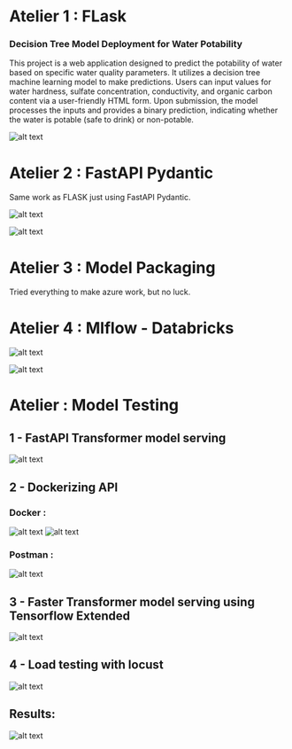 # Atelier 1 : FLask

### Decision Tree Model Deployment for Water Potability

This project is a web application designed to predict the potability of water based on specific water quality parameters. It utilizes a decision tree machine learning model to make predictions. Users can input values for water hardness, sulfate concentration, conductivity, and organic carbon content via a user-friendly HTML form. Upon submission, the model processes the inputs and provides a binary prediction, indicating whether the water is potable (safe to drink) or non-potable.

![alt text](image.jpg)

# Atelier 2 : FastAPI Pydantic

Same work as FLASK just using FastAPI Pydantic.

![alt text](fapi1.png)

![alt text](fapi2.png)
# Atelier 3 : Model Packaging

Tried everything to make azure work, but no luck.

# Atelier 4 : Mlflow - Databricks
![alt text](screenshots/databricks1.png)

![alt text](screenshots/databricks2.png)

# Atelier : Model Testing

## 1 - FastAPI Transformer model serving

![alt text](screenshots/fastapitest.png)

## 2 - Dockerizing API

### Docker :
![alt text](screenshots/docker.png)
![alt text](screenshots/Dockerizing.png)

### Postman :

![alt text](screenshots/postmantest.png)

## 3 - Faster Transformer model serving using Tensorflow Extended

![alt text](screenshots/transformers.png)

## 4 - Load testing with locust

![alt text](screenshots/locust.png)

## Results:

![alt text](screenshots/results.png)
